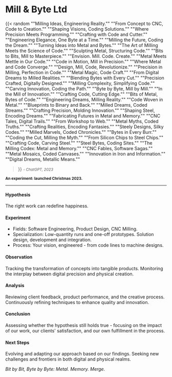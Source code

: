 # Mill & Byte Ltd
{{< random
"\"Milling Ideas, Engineering Reality.\""
"\"From Concept to CNC, Code to Creation.\""
"\"Shaping Visions, Coding Solutions.\""
"\"Where Precision Meets Programming.\""
"\"Crafting with Code and Cutter.\""
"\"Engineering Elegance, One Byte at a Time.\""
"\"Milling the Future, Coding the Dream.\""
"\"Turning Ideas into Metal and Bytes.\""
"\"The Art of Milling Meets the Science of Code.\""
"\"Sculpting Metal, Structuring Code.\""
"\"Bits to Bits, Mill to Masterpiece.\""
"\"Envision. Mill. Code. Create.\""
"\"Metal Meets Mettle in Our Code.\""
"\"Code in Motion, Mill in Precision.\""
"\"Where Metal and Code Converge.\""
"\"Design, Mill, Code, Revolutionize.\""
"\"Precision in Milling, Perfection in Code.\""
"\"Metal Magic, Code Craft.\""
"\"From Digital Dreams to Milled Realities.\""
"\"Blending Bytes with Every Cut.\""
"\"Precision Crafted, Digitally Designed.\""
"\"Milling Complexity, Simplifying Code.\""
"\"Carving Innovation, Coding the Path.\""
"\"Byte by Byte, Mill by Mill.\""
"\"In the Mill of Innovation.\""
"\"Crafting Code, Cutting Edge.\""
"\"Bits of Metal, Bytes of Code.\""
"\"Engineering Dreams, Milling Reality.\""
"\"Code Woven in Metal.\""
"\"Blueprints to Binary and Back.\""
"\"Milled Dreams, Coded Streams.\""
"\"Crafting Precision, Molding Innovation.\""
"\"Shaping Steel, Encoding Dreams.\""
"\"Fabricating Futures in Metal and Memory.\""
"\"CNC Tales, Digital Trails.\""
"\"From Workshop to Web.\""
"\"Metal Myths, Coded Truths.\""
"\"Crafting Realities, Encoding Fantasies.\""
"\"Steely Designs, Silky Codes.\""
"\"Milled Marvels, Coded Chronicles.\""
"\"Bytes in Every Burr.\""
"\"Coding the Cut, Milling the Myth.\""
"\"From Silicon Chips to Steel Chips.\""
"\"Crafting Code, Carving Steel.\""
"\"Steel Bytes, Coding Sites.\""
"\"The Milling Codex: Metal and Memory.\""
"\"CNC Fables, Software Sagas.\""
"\"Metal Mosaics, Coded Canvases.\""
"\"Innovation in Iron and Information.\""
"\"Digital Dreams, Metallic Means.\""
 >}} <small>_- ChatGPT, 2023_</small>

<small>**An experiment: launched Christmas 2023.**</small>

---
#### Hypothesis
  The right work can redefine happiness.

#### Experiment
  - Fields: Software Engineering, Product Design, CNC Milling.
  - Specialization: Low-quantity runs and one-off prototypes. Solution design, development and integration.
  - Process: Your vision, engineered - from code lines to machine designs.

#### Observation
  Tracking the transformation of concepts into tangible products. Monitoring the interplay between digital precision and physical creation.

#### Analysis
  Reviewing client feedback, product performance, and the creative process. Continuously refining techniques to enhance quality and innovation.

#### Conclusion
  Assessing whether the hypothesis still holds true - focusing on the impact of our work, our clients' satisfaction, and our own fulfillment in the process.

#### Next Steps
  Evolving and adapting our approach based on our findings. Seeking new challenges and frontiers in both digital and physical realms.

_Bit by Bit, Byte by Byte: Metal. Memory. Merge._